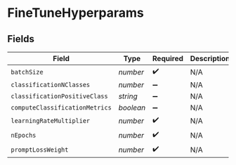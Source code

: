 # FineTuneHyperparams


## Fields

| Field                          | Type                           | Required                       | Description                    |
| ------------------------------ | ------------------------------ | ------------------------------ | ------------------------------ |
| `batchSize`                    | *number*                       | :heavy_check_mark:             | N/A                            |
| `classificationNClasses`       | *number*                       | :heavy_minus_sign:             | N/A                            |
| `classificationPositiveClass`  | *string*                       | :heavy_minus_sign:             | N/A                            |
| `computeClassificationMetrics` | *boolean*                      | :heavy_minus_sign:             | N/A                            |
| `learningRateMultiplier`       | *number*                       | :heavy_check_mark:             | N/A                            |
| `nEpochs`                      | *number*                       | :heavy_check_mark:             | N/A                            |
| `promptLossWeight`             | *number*                       | :heavy_check_mark:             | N/A                            |